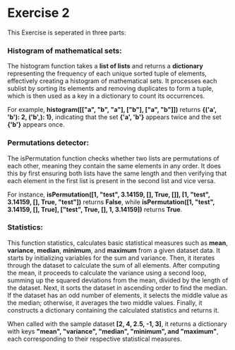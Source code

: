 # Exercise 2

This Exercise is seperated in three parts:

### Histogram of mathematical sets:

The histogram function takes a **list of lists** and returns a **dictionary**
representing the frequency of each unique sorted tuple of elements,
effectively creating a histogram of mathematical sets. It processes each
sublist by sorting its elements and removing duplicates to form a tuple,
which is then used as a key in a dictionary to count its occurrences. 

For example, **histogram([["a", "b", "a"], ["b"], ["a", "b"]])** returns **{('a', 'b'): 2, ('b',): 1}**, 
indicating that the set **{'a', 'b'}** appears twice and the set **{'b'}** appears once.


### Permutations detector:

The isPermutation function checks whether two lists are permutations of each other, 
meaning they contain the same elements in any order.
It does this by first ensuring both lists have the same length and then verifying that
each element in the first list is present in the second list and vice versa. 

For instance,
**isPermutation([1, "test", 3.14159, [], True, []], [1, "test", 3.14159, [], True, "test"])** returns **False**, 
while **isPermutation([1, "test", 3.14159, [], True], ["test", True, [], 1, 3.14159])** returns **True**.

### Statistics:


This function statistics, calculates basic statistical measures such as
**mean**, **variance**, **median**, **minimum**, and **maximum** from a given dataset data. 
It starts by initializing variables for the sum and variance. Then,
it iterates through the dataset to calculate the sum of all elements. 
After computing the mean, it proceeds to calculate the variance using a second loop,
summing up the squared deviations from the mean, divided by the length of the dataset.
Next, it sorts the dataset in ascending order to find the median.
If the dataset has an odd number of elements, it selects the middle value as the median; 
otherwise, it averages the two middle values. Finally,
it constructs a dictionary containing the calculated statistics and returns it.

When called with the sample dataset **[2, 4, 2.5, -1, 3]**, 
it returns a dictionary with keys **"mean", "variance", "median", "minimum", and "maximum"**, each corresponding to their respective statistical measures.